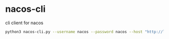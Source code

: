 # nacos-cli

cli client for nacos

```sh
python3 nacos-cli.py --username nacos --password nacos --host "http://localhost:8848" --namespace "xxxxx-xxxxx-xxxxx-xxxx-xxxxxxx" --command "list-instances" --watch --services myapp1,myapp2
```